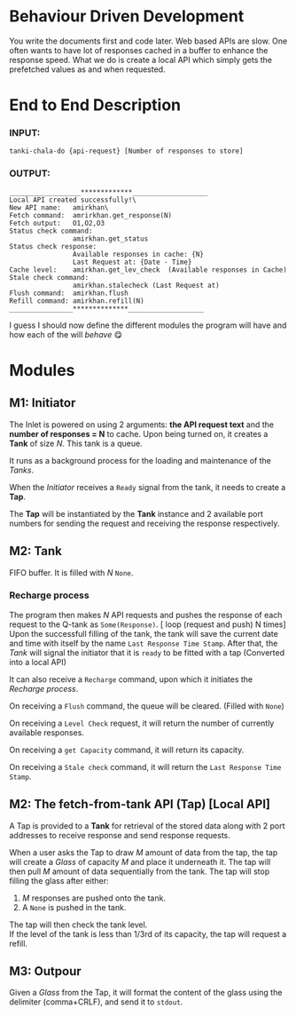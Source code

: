 <!-- # Here's To Hoping -->
<!-- More info required on how local APIs are made and how they work -->
# Behaviour Driven Development

You write the documents first and code later.
Web based APIs are slow. One often wants to have lot of responses
cached in a buffer to enhance the response speed.
What we do is create a local API which simply gets the prefetched
values as and when requested.

# End to End Description

### INPUT:  
    tanki-chala-do {api-request} [Number of responses to store]  

### OUTPUT:  
    __________________*************___________________  
    Local API created successfully!\
    New API name:   amirkhan\
    Fetch command:  amrirkhan.get_response(N)  
    Fetch output:   O1,O2,O3
    Status check command:
                    amirkhan.get_status
    Status check response:
                    Available responses in cache: {N}
                    Last Request at: {Date - Time}
    Cache level:    amirkhan.get_lev_check  (Available responses in Cache)
    Stale check command:
                    amirkhan.stalecheck (Last Request at)
    Flush command:  amirkhan.flush
    Refill command: amirkhan.refill(N)
    ________________**************___________________

I guess I should now define the different modules the program will have
and how each of the will *behave* 😋

# Modules

## M1: Initiator

The Inlet is powered on using 2 arguments: **the API request text** and the
**number of responses = N** to cache.
Upon being turned on, it creates a **Tank** of size *N*. This tank is a queue.

It runs as a background process for the loading and maintenance of the *Tanks*.

When the *Initiator* receives a `Ready` signal from the tank, it needs to create a **Tap**.

The **Tap** will be instantiated by the **Tank** instance and 2 available port numbers
for sending the request and receiving the response respectively.

## M2: Tank

FIFO buffer. It is filled with *N* `None`.

### Recharge process
The program then makes *N* API requests and pushes the response of each request
to the Q-tank as `Some(Response)`. [ loop (request and push) N times]
Upon the successfull filling of the tank, the tank will save the current date and time with itself by the name
`Last Response Time Stamp`. After that, the *Tank* will signal the initiator that it is `ready` to be
fitted with a tap (Converted into a local API)

It can also receive a `Recharge` command, upon which it initiates the *Recharge process*.  

On receiving a `Flush` command, the queue will be cleared. (Filled with `None`)  

On receiving a `Level Check` request, it will return the number of currently available responses.  

On receiving a `get Capacity` command, it will return its capacity.  

On receiving a `Stale check` command, it will return the `Last Response Time Stamp`.  

## M2: The fetch-from-tank API (Tap) [Local API]

A Tap is provided to a **Tank** for retrieval of the stored data along with 2 port addresses
to receive response and send response requests.

When a user asks the Tap to draw *M* amount of data from the tap, the tap
will create a *Glass* of capacity *M* and place it underneath it.
The tap will then pull *M* amount of data sequentially from the tank.
The tap will stop filling the glass after either:  

1) *M* responses are pushed onto the tank.  
2) A `None` is pushed in the tank.  

The tap will then check the tank level.  
If the level of the tank is less than 1/3rd of its capacity, the
tap will request a refill.

## M3: Outpour

Given a *Glass* from the Tap, it will format the content of the glass
using the delimiter (comma+CRLF), and send it to `stdout`.